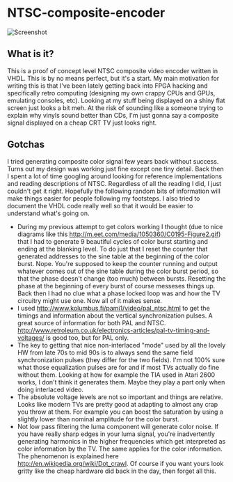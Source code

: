 NTSC-composite-encoder
======================

![Screenshot](https://raw.github.com/elpuri/NTSC-composite-encoder/master/demo.jpg)

What is it?
-------------
This is a proof of concept level NTSC composite video encoder written in VHDL. This is by no means perfect, but it's a start. My main motivation for writing this is that I've been lately getting back into FPGA hacking and specifically retro computing (designing my own crappy CPUs and GPUs, emulating consoles, etc). Looking at my stuff being displayed on a shiny flat screen just looks a bit meh. At the risk of sounding like a someone trying to explain why vinyls sound better than CDs, I'm just gonna say a composite signal displayed on a cheap CRT TV just looks right. 

Gotchas
-------
I tried generating composite color signal few years back without success. Turns out my design was working just fine except one tiny detail. Back then I spent a lot of time googling around looking for reference implementations and reading descriptions of NTSC. Regardless of all the reading I did, I just couldn't get it right. Hopefully the following random bits of information will make things easier for people following my footsteps. I also tried to document the VHDL code really well so that it would be easier to understand what's going on.

* During my previous attempt to get colors working I thought (due to nice diagrams like this http://m.eet.com/media/1050360/C0195-Figure2.gif) that I had to generate 9 beautiful cycles of color burst starting and ending at the blanking level. To do just that I reset the counter that generated addresses to the sine table at the beginning of the color burst. Nope. You're supposed to keep the counter running and output whatever comes out of the sine table during the color burst period, so that the phase doesn't change (too much) between bursts. Resetting the phase at the beginning of every burst of course messeses things up. Back then I had no clue what a phase locked loop was and how the TV circuitry might use one. Now all of it makes sense.
* I used http://www.kolumbus.fi/pami1/video/pal_ntsc.html to get the timings and information about the vertical synchronization pulses. A great source of information for both PAL and NTSC. http://www.retroleum.co.uk/electronics-articles/pal-tv-timing-and-voltages/ is good too, but for PAL only.
* The key to getting that nice non-interlaced "mode" used by all the lovely HW from late 70s to mid 90s is to always send the same field synchronization pulses (they differ for the two fields). I'm not 100% sure what those equalization pulses are for and if most TVs actually do fine without them. Looking at how for example the TIA used in Atari 2600 works, I don't think it generates them. Maybe they play a part only when doing interlaced video.
* The absolute voltage levels are not so important and things are relative. Looks like modern TVs are pretty good at adapting to almost any crap you throw at them. For example you can boost the saturation by using a slightly lower than nominal amplitude for the color burst.
* Not low pass filtering the luma component will generate color noise. If you have really sharp edges in your luma signal, you're inadvertently generating harmonics in the higher frequencies which get interpreted as color information by the TV. The same applies for the color information. The phenomenon is explained here http://en.wikipedia.org/wiki/Dot_crawl. Of course if you want yours look gritty like the cheap hardware did back in the day, then forget all this.

